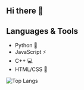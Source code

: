 ## Hi there 👋

## Languages & Tools
- Python 🐍
- JavaScript ⚡
- C++ 💻
- HTML/CSS 🎨


![Top Langs](https://github-readme-stats.vercel.app/api/top-langs/?username=cudnah124)
